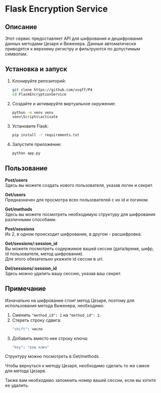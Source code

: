 # Flask Encryption Service

## Описание

Этот сервис предоставляет API для шифрования и дешифрования данных методами Цезаря и Виженера. Данные автоматически приводятся к верхнему регистру и фильтруются по допустимым символам.

## Установка и запуск

1. Клонируйте репозиторий:
   ```bash
   git clone https://github.com/xsqff/P4
   cd FlaskEncryptionService
2. Создайте и активируйте виртуальное окружение:
   ```bash
   python -m venv venv
   venv\Scripts\activate
3. Установите Flask:
   ```bash
   pip install -r requirements.txt
4. Запустите приложение:
   ```bash
   python app.py
   
## Пользование

**Post/users**  
Здесь вы можете создать нового пользователя, указав логин и секрет.

**Get/users**  
Предназначен для просмотра всех пользователей с их id и логином.

**Get/methods**  
Здесь вы можете посмотреть необходимую структуру для шифрования различными способами.

**Post/sessions**  
Их 2, в одном происходит шифрование, в другом - расшифровка.

**Get/sessions/:session_id**  
Вы можете посмотреть содержимое вашей сессии (дата/время, шифр, id пользователя, метод шифрования).  
Для этого обязательно укажите id сессии в url.

**Del/sessions/:session_id**  
Здесь можно удалить вашу сессию, указав ваш секрет.

## Примечание

Изначально на шифрование стоит метод Цезаря, поэтому для использования метода Виженера, необходимо:

1. Сменить `"method_id": 1` на `"method_id": 2`.
2. Стереть строку сдвига:
   ```bash
   "shift": число
3. Добавить вместо нее строку ключа:
   ```bash
   "key": "ваш ключ"
Структуру можно посмотреть в Get/methods.

Чтобы вернуться к методу Цезаря, необходимо сделать то же самое для метода Цезаря.

Также вам необходимо запомнить номер вашей сессии, если вы хотите ее удалить.
